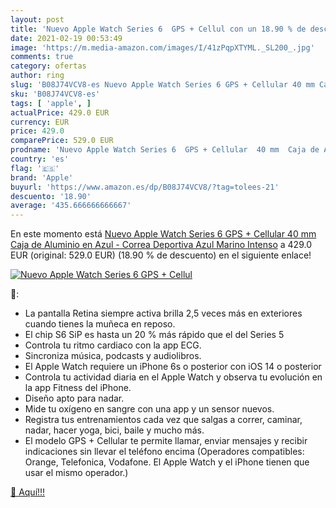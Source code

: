 ```yaml
---
layout: post
title: 'Nuevo Apple Watch Series 6  GPS + Cellul con un 18.90 % de descuento'
date: 2021-02-19 00:53:49
image: 'https://m.media-amazon.com/images/I/41zPqpXTYML._SL200_.jpg'
comments: true
category: ofertas
author: ring
slug: 'B08J74VCV8-es Nuevo Apple Watch Series 6 GPS + Cellular 40 mm Caja de...'
sku: 'B08J74VCV8-es'
tags: [ 'apple', ]
actualPrice: 429.0 EUR
currency: EUR
price: 429.0
comparePrice: 529.0 EUR
prodname: 'Nuevo Apple Watch Series 6  GPS + Cellular  40 mm  Caja de Aluminio en Azul - Correa Deportiva Azul Marino Intenso'
country: 'es'
flag: '🇪🇸'
brand: 'Apple'
buyurl: 'https://www.amazon.es/dp/B08J74VCV8/?tag=tolees-21'
descuento: '18.90'
average: '435.666666666667'
---
```


En este momento está [Nuevo Apple Watch Series 6  GPS + Cellular  40 mm  Caja de Aluminio en Azul - Correa Deportiva Azul Marino Intenso](https://www.amazon.es/dp/B08J74VCV8/?tag=tolees-21) a 429.0 EUR (original: 529.0 EUR) (18.90 %  de descuento) en el siguiente enlace!

[![Nuevo Apple Watch Series 6  GPS + Cellul](https://m.media-amazon.com/images/I/41zPqpXTYML._SL200_.jpg)](https://www.amazon.es/dp/B08J74VCV8/?tag=tolees-21)

🔎:

- La pantalla Retina siempre activa brilla 2,5 veces más en exteriores cuando tienes la muñeca en reposo.
- El chip S6 SiP es hasta un 20 % más rápido que el del Series 5
- Controla tu ritmo cardiaco con la app ECG.
- Sincroniza música, podcasts y audiolibros.
- El Apple Watch requiere un iPhone 6s o posterior con iOS 14 o posterior
- Controla tu actividad diaria en el Apple Watch y observa tu evolución en la app Fitness del iPhone.
- Diseño apto para nadar.
- Mide tu oxígeno en sangre con una app y un sensor nuevos.
- Registra tus entrenamientos cada vez que salgas a correr, caminar, nadar, hacer yoga, bici, baile y mucho más.
- El modelo GPS + Cellular te permite llamar, enviar mensajes y recibir indicaciones sin llevar el teléfono encima (Operadores compatibles: Orange, Telefonica, Vodafone. El Apple Watch y el iPhone tienen que usar el mismo operador.)

[🛒 Aquí!!!](https://www.amazon.es/dp/B08J74VCV8/?tag=tolees-21)
